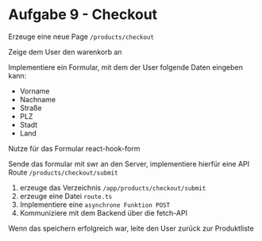 # Aufgabe 9 - Checkout

Erzeuge eine neue Page `/products/checkout`

Zeige dem User den warenkorb an

Implementiere ein Formular, mit dem der User folgende Daten eingeben kann:
- Vorname
- Nachname
- Straße
- PLZ
- Stadt
- Land

Nutze für das Formular react-hook-form

Sende das formular mit swr an den Server, implementiere hierfür eine API Route `/products/checkout/submit`
1. erzeuge das Verzeichnis `/app/products/checkout/submit`
2. erzeuge eine Datei `route.ts`
3. Implementiere eine `asynchrone Funktion POST`
4. Kommuniziere mit dem Backend über die fetch-API

Wenn das speichern erfolgreich war, leite den User zurück zur Produktliste